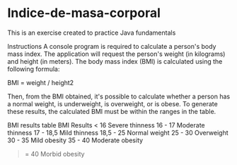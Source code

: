 # Indice-de-masa-corporal
This is an exercise created to practice Java fundamentals

Instructions
A console program is required to calculate a person's body mass index. The application will request the person's weight (in kilograms) and height (in meters). The body mass index (BMI) is calculated using the following formula:

BMI = weight / height2

Then, from the BMI obtained, it's possible to calculate whether a person has a normal weight, is underweight, is overweight, or is obese. To generate these results, the calculated BMI must be within the ranges in the table.

BMI results table
BMI	Results
< 16	Severe thinness
16 - 17	Moderate thinness
17 - 18,5	Mild thinness
18,5 - 25	Normal weight
25 - 30	Overweight
30 - 35	Mild obesity
35 - 40	Moderate obesity
>= 40	Morbid obesity
